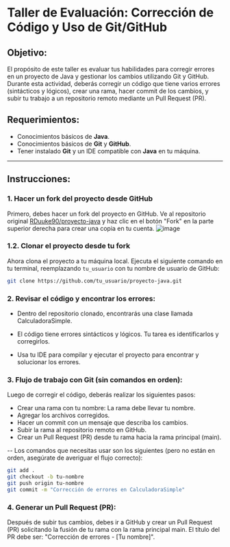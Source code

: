 # Taller de Evaluación: Corrección de Código y Uso de Git/GitHub

## Objetivo:
El propósito de este taller es evaluar tus habilidades para corregir errores en un proyecto de Java y gestionar los cambios utilizando Git y GitHub. Durante esta actividad, deberás corregir un código que tiene varios errores (sintácticos y lógicos), crear una rama, hacer commit de los cambios, y subir tu trabajo a un repositorio remoto mediante un Pull Request (PR).

## Requerimientos:

- Conocimientos básicos de **Java**.
- Conocimientos básicos de **Git** y **GitHub**.
- Tener instalado **Git** y un IDE compatible con **Java** en tu máquina.

---

## Instrucciones:

### 1. Hacer un fork del proyecto desde GitHub
Primero, debes hacer un fork del proyecto en GitHub. Ve al repositorio original [RDuuke90/proyecto-java](https://github.com/RDuuke90/proyecto-java) y haz clic en el botón "Fork" en la parte superior derecha para crear una copia en tu cuenta.
![image](https://github.com/user-attachments/assets/feaf4251-76e9-4548-9cad-3ad1abbb4dcf)

### 1.2. Clonar el proyecto desde tu fork
Ahora clona el proyecto a tu máquina local. Ejecuta el siguiente comando en tu terminal, reemplazando `tu_usuario` con tu nombre de usuario de GitHub:
```bash
git clone https://github.com/tu_usuario/proyecto-java.git
```

### 2. **Revisar el código y encontrar los errores**:
- Dentro del repositorio clonado, encontrarás una clase llamada CalculadoraSimple.
   
- El código tiene errores sintácticos y lógicos. Tu tarea es identificarlos y corregirlos.
   
- Usa tu IDE para compilar y ejecutar el proyecto para encontrar y solucionar los errores.

### 3. **Flujo de trabajo con Git (sin comandos en orden)**:
Luego de corregir el código, deberás realizar los siguientes pasos:

- Crear una rama con tu nombre: La rama debe llevar tu nombre.
- Agregar los archivos corregidos.
- Hacer un commit con un mensaje que describa los cambios.
- Subir la rama al repositorio remoto en GitHub.
- Crear un Pull Request (PR) desde tu rama hacia la rama principal (main).

-- Los comandos que necesitas usar son los siguientes (pero no están en orden, asegúrate de averiguar el flujo correcto):
``` bash
git add .
git checkout -b tu-nombre
git push origin tu-nombre
git commit -m "Corrección de errores en CalculadoraSimple"
```

### 4. **Generar un Pull Request (PR)**:
Después de subir tus cambios, debes ir a GitHub y crear un Pull Request (PR) solicitando la fusión de tu rama con la rama principal main.
El título del PR debe ser: "Corrección de errores - [Tu nombre]".
